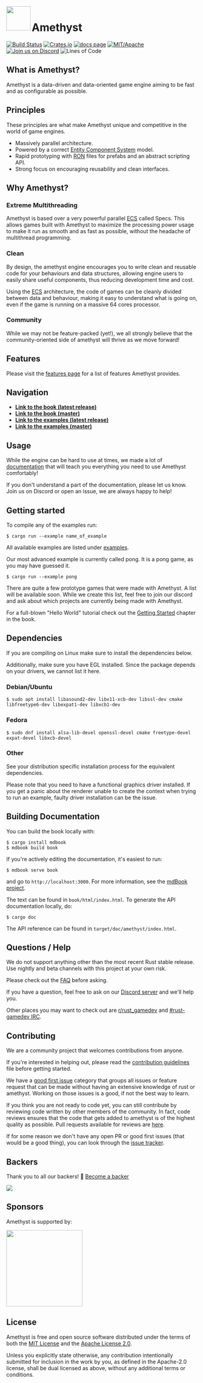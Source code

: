 <img align="left" width="64px" src="book/src/images/amethyst_emblem.png" />

# Amethyst

[![Build Status][s1]][tc] [![Crates.io][s2]][ci] [![docs page][docs-badge]][docs] [![MIT/Apache][s3]][li] [![Join us on Discord][s4]][di] ![Lines of Code][s6]

[s1]: https://travis-ci.org/amethyst/amethyst.svg?branch=master
[s2]: https://img.shields.io/crates/v/amethyst.svg
[docs-badge]: https://img.shields.io/badge/docs-website-blue.svg
[docs]: https://www.amethyst.rs/doc/
[s3]: https://img.shields.io/badge/license-MIT%2FApache-blue.svg
[s4]: https://img.shields.io/discord/425678876929163284.svg?logo=discord
[s6]: https://tokei.rs/b1/github/amethyst/amethyst?category=code
[tc]: https://travis-ci.org/amethyst/amethyst/
[ci]: https://crates.io/crates/amethyst/
[li]: COPYING
[di]: https://discord.gg/amethyst

## What is Amethyst?

Amethyst is a data-driven and data-oriented game engine aiming to be fast and as
configurable as possible.

## Principles

These principles are what make Amethyst unique and competitive in the world of game engines.

* Massively parallel architecture.
* Powered by a correct [Entity Component System][ECS] model.
* Rapid prototyping with [RON][ron] files for prefabs and an abstract scripting API.
* Strong focus on encouraging reusability and clean interfaces.

[ecs]: https://en.wikipedia.org/wiki/Entity–component–system
[ron]: https://github.com/ron-rs/ron

## Why Amethyst?

### Extreme Multithreading

Amethyst is based over a very powerful parallel [ECS][ecs] called Specs.
This allows games built with Amethyst to maximize the processing power usage to make it run as smooth and as fast as possible, without the headache of multithread programming.

### Clean

By design, the amethyst engine encourages you to write clean and reusable code for your behaviours and data structures, allowing engine users to easily
share useful components, thus reducing development time and cost.

Using the [ECS][ecs] architecture, the code of games can be cleanly divided between data and behaviour, making it easy to understand what is going on,
even if the game is running on a massive 64 cores processor.

### Community

While we may not be feature-packed (yet!), we all strongly believe that the community-oriented side of amethyst will thrive as we move forward!

## Features

Please visit the [features page][feat] for a list of features Amethyst provides.

[feat]: docs/FEATURES.md

## Navigation

* [**Link to the book (latest release)**][bkr]
* [**Link to the book (master)**][bkm]
* [**Link to the examples (latest release)**][exr]
* [**Link to the examples (master)**][exm]

[bkr]: https://www.amethyst.rs/book/latest/
[bkm]: https://www.amethyst.rs/book/master/
[exr]: https://github.com/amethyst/amethyst/tree/v0.9.0/examples
[exm]: https://github.com/amethyst/amethyst/tree/master/examples

## Usage

While the engine can be hard to use at times, we made a lot of [documentation][bkr] that will teach you everything you need to use Amethyst comfortably!

If you don't understand a part of the documentation, please let us know. Join us on Discord or open an issue, we are always happy to help!

## Getting started

To compile any of the examples run:

```
$ cargo run --example name_of_example
```

All available examples are listed under [examples][exr].

Our most advanced example is currently called pong. It is a pong game, as you may have guessed it.

```
$ cargo run --example pong
```

There are quite a few prototype games that were made with Amethyst. A list will be available soon.
While we create this list, feel free to join our discord and ask about which projects are currently being made with Amethyst.

For a full-blown "Hello World" tutorial check out the [Getting Started][gs] chapter
in the book.

[gs]: https://www.amethyst.rs/book/latest/

## Dependencies

If you are compiling on Linux make sure to install the dependencies below.

Additionally, make sure you have EGL installed. Since the package depends on your drivers, we cannot list it here.

### Debian/Ubuntu

```
$ sudo apt install libasound2-dev libx11-xcb-dev libssl-dev cmake libfreetype6-dev libexpat1-dev libxcb1-dev
```

### Fedora

```
$ sudo dnf install alsa-lib-devel openssl-devel cmake freetype-devel expat-devel libxcb-devel
```

### Other

See your distribution specific installation process for the equivalent dependencies.

Please note that you need to have a functional graphics driver installed.
If you get a panic about the renderer unable to create the context when trying to run an example,
faulty driver installation can be the issue.

## Building Documentation

You can build the book locally with:

```
$ cargo install mdbook
$ mdbook build book
```

If you're actively editing the documentation, it's easiest to run:

```
$ mdbook serve book
```

and go to `http://localhost:3000`. For more information, see the [mdBook project](https://github.com/rust-lang-nursery/mdBook).

The text can be found in `book/html/index.html`. To generate the API
documentation locally, do:

```
$ cargo doc
```

The API reference can be found in `target/doc/amethyst/index.html`.

## Questions / Help

We do not support anything other than the most recent Rust stable release. Use nightly and beta channels with this project at your own risk.

Please check out the [FAQ][faq] before asking.

If you have a question, feel free to ask on our [Discord server][di] and we'll help you.

Other places you may want to check out are [r/rust_gamedev][rg] and [#rust-gamedev IRC][irc].

[faq]: https://github.com/amethyst/amethyst/wiki/Frequently-Asked-Questions
[di]: https://discord.gg/amethyst
[rg]: https://www.reddit.com/r/rust_gamedev/
[irc]: https://botbot.me/mozilla/rust-gamedev/

## Contributing

We are a community project that welcomes contributions from anyone.

If you're interested in helping out, please read the [contribution guidelines][cm]
file before getting started.

We have a [good first issue][gfi] category that groups all issues or feature request
that can be made without having an extensive knowledge of rust or amethyst.
Working on those issues is a good, if not the best way to learn.

If you think you are not ready to code yet, you can still contribute by reviewing code written by other members of the community.
In fact, code reviews ensures that the code that gets added to amethyst is of the highest quality as possible.
Pull requests available for reviews are [here][pr].

If for some reason we don't have any open PR or good first issues (that would be a good thing),
you can look through the [issue tracker][it].

[cm]: docs/CONTRIBUTING.md
[pr]: https://github.com/amethyst/amethyst/projects
[it]: https://github.com/amethyst/amethyst/issues
[gfi]: https://github.com/amethyst/amethyst/issues?q=is%3Aissue+is%3Aopen+label%3A%22good+first+issue%22

## Backers

Thank you to all our backers! 🙏 [Become a backer](https://www.amethyst-engine.org/donate)

<a href="https://opencollective.com/amethyst#backers" target="_blank"><img src="https://opencollective.com/amethyst/backers.svg?width=890"></a>

## Sponsors
Amethyst is supported by:
<p>
  <a href="https://www.digitalocean.com?utm_medium=opensource&utm_source=amethyst/">
    <img src="https://opensource.nyc3.cdn.digitaloceanspaces.com/attribution/assets/SVG/DO_Logo_horizontal_blue.svg" width="201px">
  </a>
</p>

## License

Amethyst is free and open source software distributed under the terms of both
the [MIT License][lm] and the [Apache License 2.0][la].

[lm]: docs/LICENSE-MIT
[la]: docs/LICENSE-APACHE

Unless you explicitly state otherwise, any contribution intentionally submitted
for inclusion in the work by you, as defined in the Apache-2.0 license, shall be
dual licensed as above, without any additional terms or conditions.
